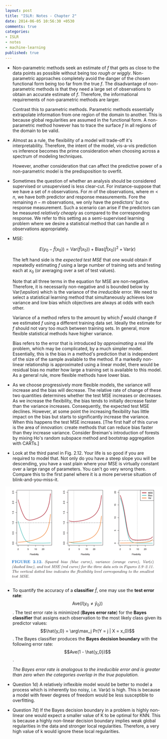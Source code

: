 ```yaml
---
layout: post
title: "ISLR: Notes - Chapter 2"
date: 2014-06-05 10:56:30 +0530
comments: true
categories:
- ISLR
- notes
- machine-learning
published: true
---
```


* Non-parametric methods seek an estimate of $f$ that gets as close to the data
  points as possible without being too _rough or wiggly_. Non-parametric
  approaches completely avoid the danger of the chosen functional form being
  too far from the true $f$. The disadvantage of non-parametric methods is that
  they need a large set of observations to obtain an accurate estimate of $f$.
  Therefore, the informational requirements of non-parametric methods are
  larger.

  Contrast this to parametric methods. Parametric methods essentially
  extrapolate information from one region of the domain to another. This is
  because global regularities are assumed in the functional form. A
  non-parametric method however has to trace the surface $f$ in all regions of
  the domain to be valid.

<!--more-->

* Almost as a rule, the flexibility of a model will trade-off it's
  interpretability. Therefore, the intent of the model, vis-a-vis prediction vs
  inference becomes the prime consideration when choosing across a spectrum of
  modeling techniques.

  However, another consideration that can affect the predictive power of a
  non-parametric model is the predisposition to overfit.

* Sometimes the question of whether an analysis should be considered supervised
  or unsupervised is less clear-cut. For instance-suppose that we have a set of
  $n$ observations. For $m$ of the observations, where $m < n$, we have both
  predictor and response measurements. Fore the remaining $n - m$ observations,
  we only have the predictors' but no response measurement. Such a scenario can
  arise if the predictors can be measured _relatively cheaply_ as compared to
  the corresponding response. We refer to this setting as a semi-supervised
  learning problem where we desire a statistical method that can handle all $n$
  observations appropriately.

* MSE:

  $$E(y_0 - \hat{f}(x_0)) = \mathrm{Var}(\hat{f}(x_0)) +
                            \mathrm{Bias}(\hat{f}(x_0)) ^ 2 +
                            \mathrm{Var}(\epsilon)$$

  The left hand side is the _expected test MSE_ that one would obtain if
  repeatedly estimating $f$ using a large number of training sets and testing
  each at $x_0$ (or averaging over a set of test values).

  Note that all three terms in the equation for MSE are non-negative.
  Therefore, it is necessarily non-negative and is bounded below by
  Var(\epsilon) which is the variance of the _irreducible_ error. We need to
  select a statistical learning method that simultaneously achieves low
  variance and low bias which objectives are always at odds with each other.

  Variance of a method refers to the amount by which $\hat{f}$ would change if
  we estimated $f$ using a different training data set. Ideally the estimate
  for $f$ should not vary too much between training sets. In general, more
  flexible statistical methods have higher variance.

  Bias refers to the error that is introduced by _approximating_ a real life
  problem, which may be complicated, by a much simpler model. Essentially, this
  is the bias in a method's prediction that is independent of the size of the
  sample available to the method. If a markedly non-linear relationship is
  approximated using a linear model, there would be residual bias no matter how
  large a training set is available to this model. As a general rule, more
  flexible methods have lower bias.

* As we choose progressively more flexible models, the variance will increase
  and the bias will decrease. The relative rate of change of these two
  quantities determines whether the test MSE increases or decreases. As we
  increase the flexibility, the bias tends to initially decrease faster than
  the variance increases. Consequently, the expected test MSE declines.
  However, at some point the increasing flexibility has little impact on the
  bias but starts to significantly increase the variance. When this happens the
  test MSE increases. [The first half of this curve is the area of innovation:
  create methods that can reduce bias faster than they increase variance.
  Consider Breiman's introduction of forests by mixing Ho's random subspace
  method and bootstrap aggregation with CARTs.]

* Look at the third panel in Fig. 2.12. Your life is so good if you are
  required to model that. Not only do you have a steep slope you will be
  descending, you have a vast plain where your MSE is virtually constant over a
  large range of parameters. You can't go very wrong there. Compare this to the
  first panel where it is a more perverse situation of blink-and-you-miss-it.

![ISLR, Fig. 2.12](../images/islr-fig-2.12.png)

* To quantify the accuracy of a **classifier** $\hat{f}$, one may use the
  **test error rate**: $$\mathrm{Ave}(I(y_0 \ne \hat{y}_0))$$.
  The test error rate is minimized (**Bayes error rate**) for the **Bayes
  classifier** that assigns each observation to the most likely class given its
  predictor values: $$\hat{y_0} = \arg\max_j Pr(Y = j | X = x_0)$$.
  The Bayes classifier produces the **Bayes decision boundary** with the
  following error rate: $$Ave(1 - \hat{y_0})$$.

  _The Bayes error rate is analogous to the irreducible error and is greater
  than zero when the categories overlap in the true population._

* Question 1d) A relatively inflexible model would be better to model a process
  which is inherently too noisy, i.e. $\mathrm{Var}(\epsilon)$ is high. This is
  because a model with fewer degrees of freedom would be less susceptible to
  overfitting.

* Question 7d) If the Bayes decision boundary in a problem is highly non-linear
  one would expect a smaller value of K to be optimal for KNN. This is because
  a highly non-linear decision boundary implies weak global regularities in the
  data and stronger local regularities. Therefore, a very high value of k would
  ignore these local regularities.
